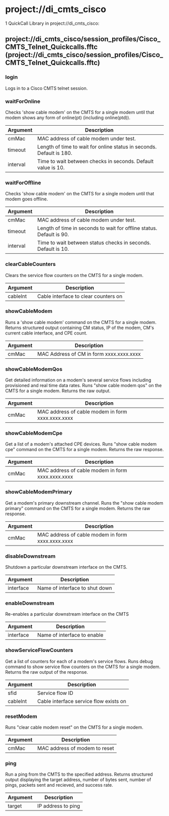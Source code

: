 # project://di_cmts_cisco
1 QuickCall Library in project://di_cmts_cisco:
## project://di_cmts_cisco/session_profiles/Cisco_CMTS_Telnet_Quickcalls.fftc (project://di_cmts_cisco/session_profiles/Cisco_CMTS_Telnet_Quickcalls.fftc)

### login
Logs in to a Cisco CMTS telnet session.
### waitForOnline
Checks 'show cable modem' on the CMTS for a single modem until that modem shows any form of online(pt) (including online(ptd)).

Argument | Description
------------ | -------------
cmMac | MAC address of cable modem under test. 
timeout | Length of time to wait for online status in seconds. Default is 180. 
interval | Time to wait between checks in seconds. Default value is 10.
### waitForOffline
Checks 'show cable modem' on the CMTS for a single modem until that modem goes offline.

Argument | Description
------------ | -------------
cmMac | MAC address of cable modem under test. 
timeout | Length of time in seconds to wait for offline status. Default is 90.
interval | Time to wait between status checks in seconds. Default is 10.
### clearCableCounters
Clears the service flow counters on the CMTS for a single modem. 

Argument | Description
------------ | -------------
cableInt | Cable interface to clear counters on
### showCableModem
Runs a 'show cable modem' command on the CMTS for a single modem. Returns structured output containing CM status, IP of the modem, CM's current cable interface, and CPE count. 

Argument | Description
------------ | -------------
cmMac | MAC Address of CM in form xxxx.xxxx.xxxx
### showCableModemQos
Get detailed information on a modem's several service flows including provisioned and real time data rates.
Runs "show cable modem qos" on the CMTS for a single modem. Returns the raw output. 

Argument | Description
------------ | -------------
cmMac | MAC address of cable modem in form xxxx.xxxx.xxxx
### showCableModemCpe
Get a list of a modem's attached CPE devices.
Runs "show cable modem cpe" command on the CMTS for a single modem. Returns the raw response. 

Argument | Description
------------ | -------------
cmMac | MAC address of cable modem in form xxxx.xxxx.xxxx
### showCableModemPrimary
Get a modem's primary downstream channel.
Runs the "show cable modem primary" command on the CMTS for a single modem. Returns the raw response. 

Argument | Description
------------ | -------------
cmMac | MAC address of cable modem in form xxxx.xxxx.xxxx
### disableDownstream
Shutdown a particular downstream interface on the CMTS.

Argument | Description
------------ | -------------
interface | Name of interface to shut down
### enableDownstream
Re-enables a particular downstream interface on the CMTS

Argument | Description
------------ | -------------
interface | Name of interface to enable
### showServiceFlowCounters
Get a list of counters for each of a modem's service flows.
Runs debug command to show service flow counters on the CMTS for a single modem. Returns the raw output of the response.

Argument | Description
------------ | -------------
sfid | Service flow ID
cableInt | Cable interface service flow exists on
### resetModem
Runs "clear cable modem <MAC> reset" on the CMTS for a single modem. 

Argument | Description
------------ | -------------
cmMac | MAC address of modem to reset
### ping
Run a ping from the CMTS to the specified address.
Returns structured output displaying the target address, number of bytes sent, number of pings, packets sent and recieved, and success rate. 

Argument | Description
------------ | -------------
target | IP address to ping
